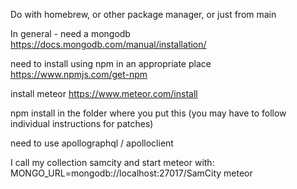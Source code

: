 Do with homebrew, or other package manager, or just from main

In general - need a mongodb
https://docs.mongodb.com/manual/installation/

need to install using npm in an appropriate place
https://www.npmjs.com/get-npm

install meteor
https://www.meteor.com/install

npm install in the folder where you put this
(you may have to follow individual instructions for patches)

need to use apollographql / apolloclient

I call my collection samcity and start meteor with:
MONGO_URL=mongodb://localhost:27017/SamCity meteor
